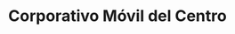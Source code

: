---
title: "Corporativo Móvil del Centro"
url: /cholula-puebla/corporativo-movil-del-centro/
shop: electrónica
---